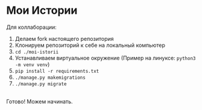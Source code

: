 # Мои Истории
Для коллаборации:
1. Делаем fork настоящего репозитория
2. Клонируем репозиторий к себе на локальный компьютер
3. <code>cd ./moi-istorii</code>
4. Устанавливаем виртуальное окружение (Пример на линуксе: <code>python3 -m venv venv</code>)
5. <code>pip install -r requirements.txt</code>
6. <code>./manage.py makemigrations</code>
7. <code>./manage.py migrate</code>
<br>
Готово! Можем начинать.
